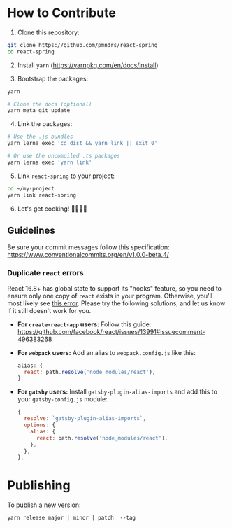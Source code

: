 # How to Contribute

1. Clone this repository:

```sh
git clone https://github.com/pmndrs/react-spring
cd react-spring
```

2. Install `yarn` (https://yarnpkg.com/en/docs/install)

3. Bootstrap the packages:

```sh
yarn

# Clone the docs (optional)
yarn meta git update
```

4. Link the packages:

```sh
# Use the .js bundles
yarn lerna exec 'cd dist && yarn link || exit 0'

# Or use the uncompiled .ts packages
yarn lerna exec 'yarn link'
```

5. Link `react-spring` to your project:

```sh
cd ~/my-project
yarn link react-spring
```

6. Let's get cooking! 👨🏻‍🍳🥓

## Guidelines

Be sure your commit messages follow this specification: https://www.conventionalcommits.org/en/v1.0.0-beta.4/

### Duplicate `react` errors

React 16.8+ has global state to support its "hooks" feature, so you need to ensure only one copy of `react` exists in your program. Otherwise, you'll most likely see [this error](https://reactjs.org/warnings/invalid-hook-call-warning.html). Please try the following solutions, and let us know if it still doesn't work for you.

- **For `create-react-app` users:** Follow this guide: https://github.com/facebook/react/issues/13991#issuecomment-496383268

- **For `webpack` users:** Add an alias to `webpack.config.js` like this:

  ```js
  alias: {
    react: path.resolve('node_modules/react'),
  }
  ```

- **For `gatsby` users:** Install `gatsby-plugin-alias-imports` and add this to your `gatsby-config.js` module:
  ```js
  {
    resolve: `gatsby-plugin-alias-imports`,
    options: {
      alias: {
        react: path.resolve('node_modules/react'),
      },
    },
  },
  ```

# Publishing

To publish a new version:

```
yarn release major | minor | patch  --tag
```
